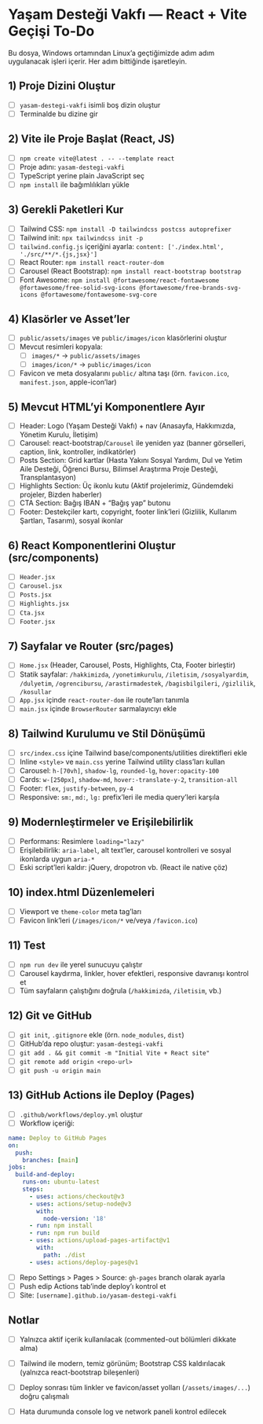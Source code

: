 # Yaşam Desteği Vakfı — React + Vite Geçişi To‑Do

Bu dosya, Windows ortamından Linux’a geçtiğimizde adım adım uygulanacak işleri içerir. Her adım bittiğinde işaretleyin.

## 1) Proje Dizini Oluştur
- [ ] `yasam-destegi-vakfi` isimli boş dizin oluştur
- [ ] Terminalde bu dizine gir

## 2) Vite ile Proje Başlat (React, JS)
- [ ] `npm create vite@latest . -- --template react`
- [ ] Proje adını: `yasam-destegi-vakfi`
- [ ] TypeScript yerine plain JavaScript seç
- [ ] `npm install` ile bağımlılıkları yükle

## 3) Gerekli Paketleri Kur
- [ ] Tailwind CSS: `npm install -D tailwindcss postcss autoprefixer`
- [ ] Tailwind init: `npx tailwindcss init -p`
- [ ] `tailwind.config.js` içeriğini ayarla: `content: ['./index.html', './src/**/*.{js,jsx}']`
- [ ] React Router: `npm install react-router-dom`
- [ ] Carousel (React Bootstrap): `npm install react-bootstrap bootstrap`
- [ ] Font Awesome: `npm install @fortawesome/react-fontawesome @fortawesome/free-solid-svg-icons @fortawesome/free-brands-svg-icons @fortawesome/fontawesome-svg-core`

## 4) Klasörler ve Asset’ler
- [ ] `public/assets/images` ve `public/images/icon` klasörlerini oluştur
- [ ] Mevcut resimleri kopyala:
  - [ ] `images/*` → `public/assets/images`
  - [ ] `images/icon/*` → `public/images/icon`
- [ ] Favicon ve meta dosyalarını `public/` altına taşı (örn. `favicon.ico`, `manifest.json`, apple-icon’lar)

## 5) Mevcut HTML’yi Komponentlere Ayır
- [ ] Header: Logo (Yaşam Desteği Vakfı) + nav (Anasayfa, Hakkımızda, Yönetim Kurulu, İletişim)
- [ ] Carousel: react-bootstrap/`Carousel` ile yeniden yaz (banner görselleri, caption, link, kontroller, indikatörler)
- [ ] Posts Section: Grid kartlar (Hasta Yakını Sosyal Yardımı, Dul ve Yetim Aile Desteği, Öğrenci Bursu, Bilimsel Araştırma Proje Desteği, Transplantasyon)
- [ ] Highlights Section: Üç ikonlu kutu (Aktif projelerimiz, Gündemdeki projeler, Bizden haberler)
- [ ] CTA Section: Bağış IBAN + “Bağış yap” butonu
- [ ] Footer: Destekçiler kartı, copyright, footer link’leri (Gizlilik, Kullanım Şartları, Tasarım), sosyal ikonlar

## 6) React Komponentlerini Oluştur (src/components)
- [ ] `Header.jsx`
- [ ] `Carousel.jsx`
- [ ] `Posts.jsx`
- [ ] `Highlights.jsx`
- [ ] `Cta.jsx`
- [ ] `Footer.jsx`

## 7) Sayfalar ve Router (src/pages)
- [ ] `Home.jsx` (Header, Carousel, Posts, Highlights, Cta, Footer birleştir)
- [ ] Statik sayfalar: `/hakkimizda`, `/yonetimkurulu`, `/iletisim`, `/sosyalyardim`, `/dulyetim`, `/ogrencibursu`, `/arastirmadestek`, `/bagisbilgileri`, `/gizlilik`, `/kosullar`
- [ ] `App.jsx` içinde `react-router-dom` ile route’ları tanımla
- [ ] `main.jsx` içinde `BrowserRouter` sarmalayıcıyı ekle

## 8) Tailwind Kurulumu ve Stil Dönüşümü
- [ ] `src/index.css` içine Tailwind base/components/utilities direktifleri ekle
- [ ] Inline `<style>` ve `main.css` yerine Tailwind utility class’ları kullan
- [ ] Carousel: `h-[70vh]`, `shadow-lg`, `rounded-lg`, `hover:opacity-100`
- [ ] Cards: `w-[250px]`, `shadow-md`, `hover:-translate-y-2`, `transition-all`
- [ ] Footer: `flex`, `justify-between`, `py-4`
- [ ] Responsive: `sm:`, `md:`, `lg:` prefix’leri ile media query’leri karşıla

## 9) Modernleştirmeler ve Erişilebilirlik
- [ ] Performans: Resimlere `loading="lazy"`
- [ ] Erişilebilirlik: `aria-label`, alt text’ler, carousel kontrolleri ve sosyal ikonlarda uygun `aria-*`
- [ ] Eski script’leri kaldır: jQuery, dropotron vb. (React ile native çöz)

## 10) index.html Düzenlemeleri
- [ ] Viewport ve `theme-color` meta tag’ları
- [ ] Favicon link’leri (`/images/icon/*` ve/veya `/favicon.ico`)

## 11) Test
- [ ] `npm run dev` ile yerel sunucuyu çalıştır
- [ ] Carousel kaydırma, linkler, hover efektleri, responsive davranışı kontrol et
- [ ] Tüm sayfaların çalıştığını doğrula (`/hakkimizda`, `/iletisim`, vb.)

## 12) Git ve GitHub
- [ ] `git init`, `.gitignore` ekle (örn. `node_modules`, `dist`)
- [ ] GitHub’da repo oluştur: `yasam-destegi-vakfi`
- [ ] `git add . && git commit -m "Initial Vite + React site"`
- [ ] `git remote add origin <repo-url>`
- [ ] `git push -u origin main`

## 13) GitHub Actions ile Deploy (Pages)
- [ ] `.github/workflows/deploy.yml` oluştur
- [ ] Workflow içeriği:

```yaml
name: Deploy to GitHub Pages
on:
  push:
    branches: [main]
jobs:
  build-and-deploy:
    runs-on: ubuntu-latest
    steps:
      - uses: actions/checkout@v3
      - uses: actions/setup-node@v3
        with:
          node-version: '18'
      - run: npm install
      - run: npm run build
      - uses: actions/upload-pages-artifact@v1
        with:
          path: ./dist
      - uses: actions/deploy-pages@v1
```

- [ ] Repo Settings > Pages > Source: `gh-pages` branch olarak ayarla
- [ ] Push edip Actions tab’inde deploy’ı kontrol et
- [ ] Site: `[username].github.io/yasam-destegi-vakfi`

## Notlar
- [ ] Yalnızca aktif içerik kullanılacak (commented-out bölümleri dikkate alma)
- [ ] Tailwind ile modern, temiz görünüm; Bootstrap CSS kaldırılacak (yalnızca react-bootstrap bileşenleri)
- [ ] Deploy sonrası tüm linkler ve favicon/asset yolları (`/assets/images/...`) doğru çalışmalı
- [ ] Hata durumunda console log ve network paneli kontrol edilecek

